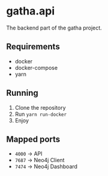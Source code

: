 # gatha.api
The backend part of the gatha project. 

## Requirements 
* docker
* docker-compose
* yarn

## Running
1. Clone the repository
2. Run `yarn run-docker`
3. Enjoy

## Mapped ports
* `4000` -> API
* `7687` -> Neo4j Client
* `7474` -> Neo4j Dashboard

